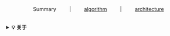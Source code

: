 <div align="center">
 Summary
&emsp;&emsp; | &emsp;&emsp;
<a href="https://github.com/losophy/raindrop/blob/master/README_algorithm.md"> algorithm</a>
&emsp;&emsp; | &emsp;&emsp;
<a href="https://github.com/losophy/raindrop/blob/master/README_architecture.md"> architecture</a>
</div> 
<br>

<b><details><summary>💡 关于</summary></b>

Some acticles

</details>


